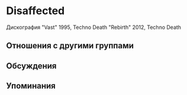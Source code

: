 # Disaffected

Дискография
"Vast" 1995, Techno Death
"Rebirth" 2012, Techno Death

## Отношения с другими группами


## Обсуждения


## Упоминания

